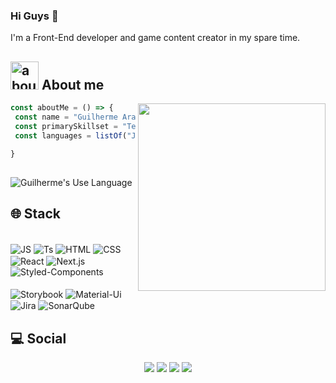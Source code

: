 
<h3>Hi Guys 👋</h3>
<p>I'm a Front-End developer and game content creator in my spare time.</p>


## <img width="45" alt="about" src="https://raw.github.com/elizarov/elizarov/master/about.png"> About me

<img align="right" width="300" src="https://user-images.githubusercontent.com/29720117/178900112-19b418b5-8411-4d68-a3ef-4f5adc1bd179.png"/>

```javascript
const aboutMe = () => {
 const name = "Guilherme Araujo Nascimento"
 const primarySkillset = "Team Work, Leadership Spirit"
 const languages = listOf("JavaScript", "TypeScipt")

}
```

##

![Guilherme's Use Language](https://github-readme-stats.vercel.app/api/top-langs/?username=guidrop17&hide=html&layout=compact&theme=radical)


## 🌐 Stack

 <div><br>
  <img align="center" alt="JS" src="https://img.shields.io/badge/JavaScript-323330?style=for-the-badge&logo=javascript&logoColor=F7DF1E">
  <img align="center" alt="Ts" src="https://img.shields.io/badge/TypeScript-007ACC?style=for-the-badge&logo=typescript&logoColor=white">
  <img align="center" alt="HTML" src="https://img.shields.io/badge/HTML5-E34F26?style=for-the-badge&logo=html5&logoColor=white">
  <img align="center" alt="CSS" src="https://img.shields.io/badge/CSS3-1572B6?style=for-the-badge&logo=css3&logoColor=white">
  <img align="center" alt="React" src="https://img.shields.io/badge/React-20232A?style=for-the-badge&logo=react&logoColor=61DAFB">
  <img align="center" alt="Next.js" src="https://img.shields.io/badge/next%20js-000000?style=for-the-badge&logo=nextdotjs&logoColor=white"/>
  <img align="center" alt="Styled-Components" src="https://img.shields.io/badge/styled--components-DB7093?style=for-the-badge&logo=styled-components&logoColor=white"/>
</div><br>
<div>    
  <img align="center" alt="Storybook" src="https://img.shields.io/badge/storybook-FF4785?style=for-the-badge&logo=storybook&logoColor=white"/>
  <img align="center" alt="Material-Ui" src="https://img.shields.io/badge/Material%20UI-007FFF?style=for-the-badge&logo=mui&logoColor=white"/>
  <img align="center" alt="Jira" src="https://img.shields.io/badge/Jira-0052CC?style=for-the-badge&logo=Jira&logoColor=white"/>
  <img align="center" alt="SonarQube" src="https://img.shields.io/badge/Sonarqube-5190cf?style=for-the-badge&logo=sonarqube&logoColor=white"/>
</div>
  
## 💻 Social
  
<div align="center"> 
  <a href="https://instagram.com/guiaraujoac" target="_blank"><img src="https://img.shields.io/badge/-Instagram-%23E4405F?style=for-the-badge&logo=instagram&logoColor=white" target="_blank"></a>
 	<a href="https://www.twitch.tv/caramujo10" target="_blank"><img src="https://img.shields.io/badge/Twitch-9146FF?style=for-the-badge&logo=twitch&logoColor=white" target="_blank"></a> 
  <a href = "mailto:guiaraujo.dev@gmail.com"><img src="https://img.shields.io/badge/-Gmail-%23333?style=for-the-badge&logo=gmail&logoColor=white" target="_blank"></a>
  <a href="https://www.linkedin.com/in/guilherme-araujo1700/" target="_blank"><img src="https://img.shields.io/badge/-LinkedIn-%230077B5?style=for-the-badge&logo=linkedin&logoColor=white" target="_blank"></a>
 </div>


